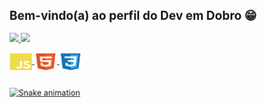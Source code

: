 ## Bem-vindo(a) ao perfil do Dev em Dobro 😁

 <div>
   <a href="https://github.com/fulviomc">
   <img height="180em" src="https://github-readme-stats.vercel.app/api?username=fulviomc&show_icons=true&theme=tokyonight&include_all_commits=true&count_private=true"/>
   <img height="180em" src="https://github-readme-stats.vercel.app/api/top-langs/?username=devemdobro&layout=compact&langs_count=6&theme=tokyonight"/>

</div>
<div style="display: inline_block"><br>
  <img align="center" alt="Js" height="30" width="40" src="https://raw.githubusercontent.com/devicons/devicon/master/icons/javascript/javascript-plain.svg">
  <img align="center" alt="HTML" height="30" width="40" src="https://raw.githubusercontent.com/devicons/devicon/master/icons/html5/html5-original.svg">
  <img align="center" alt="CSS" height="30" width="40" src="https://raw.githubusercontent.com/devicons/devicon/master/icons/css3/css3-original.svg">
</div>
 
 <br>
 

 
  ![Snake animation](https://github.com/devemdobro/devemdobro/blob/output/github-contribution-grid-snake.svg)

</div>

